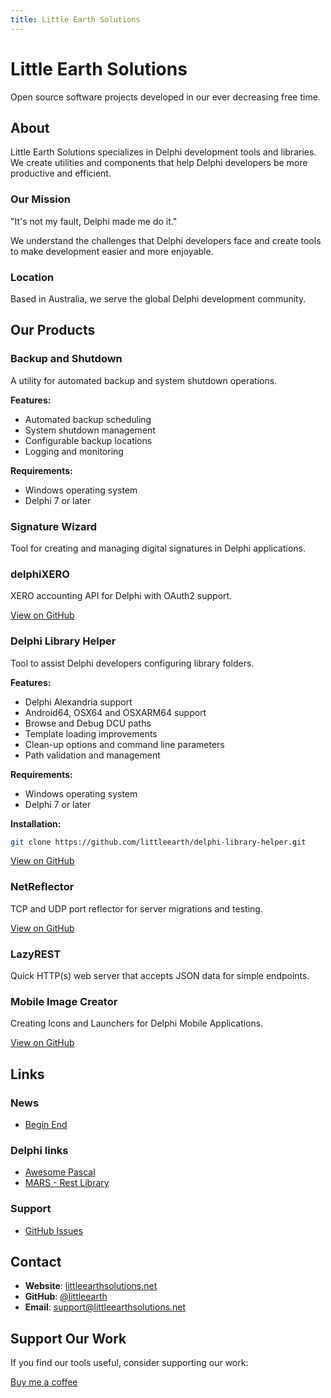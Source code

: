 ```yaml
---
title: Little Earth Solutions
---
```


# Little Earth Solutions

Open source software projects developed in our ever decreasing free time.

## About

Little Earth Solutions specializes in Delphi development tools and libraries. We create utilities and components that help Delphi developers be more productive and efficient.

### Our Mission

"It's not my fault, Delphi made me do it."

We understand the challenges that Delphi developers face and create tools to make development easier and more enjoyable.

### Location

Based in Australia, we serve the global Delphi development community.

## Our Products

### Backup and Shutdown
A utility for automated backup and system shutdown operations.

**Features:**
- Automated backup scheduling
- System shutdown management
- Configurable backup locations
- Logging and monitoring

**Requirements:**
- Windows operating system
- Delphi 7 or later

### Signature Wizard
Tool for creating and managing digital signatures in Delphi applications.

### delphiXERO
XERO accounting API for Delphi with OAuth2 support.

[View on GitHub](https://github.com/littleearth/delphiXERO)

### Delphi Library Helper
Tool to assist Delphi developers configuring library folders.

**Features:**
- Delphi Alexandria support
- Android64, OSX64 and OSXARM64 support
- Browse and Debug DCU paths
- Template loading improvements
- Clean-up options and command line parameters
- Path validation and management

**Requirements:**
- Windows operating system
- Delphi 7 or later

**Installation:**
```bash
git clone https://github.com/littleearth/delphi-library-helper.git
```

[View on GitHub](https://github.com/littleearth/delphi-library-helper)

### NetReflector
TCP and UDP port reflector for server migrations and testing.

[View on GitHub](https://github.com/littleearth/net-reflector)

### LazyREST
Quick HTTP(s) web server that accepts JSON data for simple endpoints.

### Mobile Image Creator
Creating Icons and Launchers for Delphi Mobile Applications.

[View on GitHub](https://github.com/littleearth/mobile-image-creator)

## Links

### News
- [Begin End](https://www.beginend.net/)

### Delphi links
- [Awesome Pascal](https://github.com/Fr0sT-Brutal/awesome-pascal)
- [MARS - Rest Library](https://github.com/andrea-magni/MARS)

### Support
- [GitHub Issues](https://github.com/littleearth)

## Contact

- **Website**: [littleearthsolutions.net](https://littleearthsolutions.net)
- **GitHub**: [@littleearth](https://github.com/littleearth)
- **Email**: support@littleearthsolutions.net

## Support Our Work

If you find our tools useful, consider supporting our work:

[Buy me a coffee](https://www.buymeacoffee.com/littleearth)
